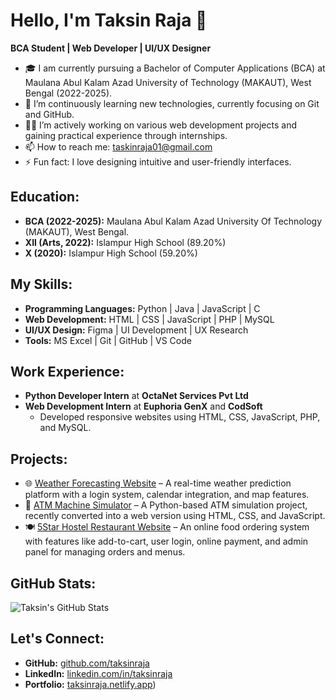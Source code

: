 # Hello, I'm Taksin Raja 👋

**BCA Student | Web Developer | UI/UX Designer**

- 🎓 I am currently pursuing a Bachelor of Computer Applications (BCA) at Maulana Abul Kalam Azad University of Technology (MAKAUT), West Bengal (2022-2025).
- 🌱 I’m continuously learning new technologies, currently focusing on Git and GitHub.
- 👨‍💻 I’m actively working on various web development projects and gaining practical experience through internships.
- 📫 How to reach me: [taskinraja01@gmail.com](mailto:taskinraja01@gmail.com)
- ⚡ Fun fact: I love designing intuitive and user-friendly interfaces.

## Education:
- **BCA (2022-2025):** Maulana Abul Kalam Azad University Of Technology (MAKAUT), West Bengal.
- **XII (Arts, 2022):** Islampur High School (89.20%)
- **X (2020):** Islampur High School (59.20%)

## My Skills:
- **Programming Languages:** Python | Java | JavaScript | C
- **Web Development:** HTML | CSS | JavaScript | PHP | MySQL
- **UI/UX Design:** Figma | UI Development | UX Research
- **Tools:** MS Excel | Git | GitHub | VS Code

## Work Experience:
- **Python Developer Intern** at **OctaNet Services Pvt Ltd**
- **Web Development Intern** at **Euphoria GenX** and **CodSoft**
  - Developed responsive websites using HTML, CSS, JavaScript, PHP, and MySQL.

## Projects:
- 🌐 [Weather Forecasting Website](https://github.com/taksinraja/weather-forecasting) – A real-time weather prediction platform with a login system, calendar integration, and map features.
- 🏧 [ATM Machine Simulator](https://github.com/taksinraja/ATM-simulator) – A Python-based ATM simulation project, recently converted into a web version using HTML, CSS, and JavaScript.
- 🍽️ [5Star Hostel Restaurant Website](https://github.com/taksinraja/5star-restaurant) – An online food ordering system with features like add-to-cart, user login, online payment, and admin panel for managing orders and menus.

## GitHub Stats:
![Taksin's GitHub Stats](https://github-readme-stats.vercel.app/api?username=taksinraja&show_icons=true&theme=radical)

## Let's Connect:
- **GitHub:** [github.com/taksinraja](https://github.com/taksinraja)
- **LinkedIn:** [linkedin.com/in/taksinraja](https://www.linkedin.com/in/taksinraja)
- **Portfolio:** [taksinraja.netlify.app](https://taksinraja.netlify.app/))
